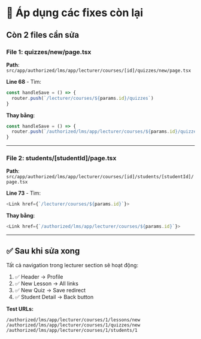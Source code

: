 # 🔧 Áp dụng các fixes còn lại

## Còn 2 files cần sửa

### **File 1: quizzes/new/page.tsx**

**Path**: `src/app/authorized/lms/app/lecturer/courses/[id]/quizzes/new/page.tsx`

**Line 68** - Tìm:
```typescript
const handleSave = () => {
  router.push(`/lecturer/courses/${params.id}/quizzes`)
}
```

**Thay bằng**:
```typescript
const handleSave = () => {
  router.push(`/authorized/lms/app/lecturer/courses/${params.id}/quizzes`)
}
```

---

### **File 2: students/[studentId]/page.tsx**

**Path**: `src/app/authorized/lms/app/lecturer/courses/[id]/students/[studentId]/page.tsx`

**Line 73** - Tìm:
```typescript
<Link href={`/lecturer/courses/${params.id}`}>
```

**Thay bằng**:
```typescript
<Link href={`/authorized/lms/app/lecturer/courses/${params.id}`}>
```

---

## ✅ Sau khi sửa xong

Tất cả navigation trong lecturer section sẽ hoạt động:

1. ✅ Header → Profile
2. ✅ New Lesson → All links
3. ✅ New Quiz → Save redirect
4. ✅ Student Detail → Back button

**Test URLs:**
```
/authorized/lms/app/lecturer/courses/1/lessons/new
/authorized/lms/app/lecturer/courses/1/quizzes/new
/authorized/lms/app/lecturer/courses/1/students/1
```
